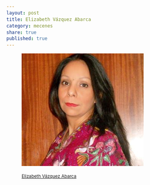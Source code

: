 ```yaml
---
layout: post
title: Elizabeth Vázquez Abarca
category: mecenes
share: true
published: true
---
```


<figure class="text-center">
	<img src="/public/img/elizabeth-vazquez-abarca-mecenes-artinpocket-regular.jpg" alt="Elizabeth Vázquez Abarca - mecenes d'artipocket/regular" title="Elizabeth Vázquez Abarca - mecenes d'artipocket/regular">
	<figcaption>
		<p><small><i class="fa fa-external-link"></i> <a href="http://www.mexicobaila.com/" title="Elizabeth Vázquez Abarca a www">Elizabeth Vázquez Abarca</a></small></p>
	</figcaption>
</figure>